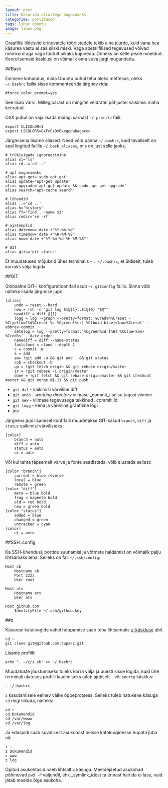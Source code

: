 ```yaml
---
layout: post
title: Käsurida aliastega mugavamaks
categories: postitused
tags: linux ubuntu
image: linux.png
---
```

Graafilisi liideseid erinevatele tööriistadele tekib aina juurde, kuid vana hea käsurea vastu ei saa siiski miski. Väga spetsiifilised tegevused võivad mõnikord aga väga tüütult pikaks kujuneda. Õnneks on selle peale mõeldud. Keerulisemaid käsklusi on võimalik oma suva järgi mugandada.


##Bash

Esimene kohandus, mida Ubuntu puhul teha oleks mõttekas, oleks `~/.bashrc` failis sisse kommenteerida järgnev rida:

    #force_color_prompt=yes

See lisab värvi. Millegipärast on mingitel veidratel põhjustel vaikimisi maha keeratud.

OSX puhul on vaja lisada midagi sarnast `~/.profile` faili:

    export CLICOLOR=1
    export LSCOLORS=GxFxCxDxBxegedabagaced

Järgmisena lisame aliased. Need võib panna `~/.bashrc`, kuid tavaliselt on seal lingitud failile `~/.bash_aliases`, mis on just selle jaoks.

    # trükivigade ignoreerimine
    alias sl='ls'
    alias cd..='cd ..'

    # apt mugavamaks
    alias apt-get='sudo apt-get'
    alias update='apt-get update'
    alias upgrade='apt-get update && sudo apt-get upgrade'
    alias search='apt-cache search'

    # lühendid
    alias ..='cd ..'
    alias h='history'
    alias ff='find . -name $1'
    alias rmdir='rm -rf'

    # ajatemplid
    alias datenow='date +"%Y-%m-%d"'
    alias timenow='date +"%H-%M-%S"'
    alias now='date +"%Y-%m-%d-%H-%M-%S"'

    # GIT
    alias gits='git status'

Et muudatused mõjuksid ühes terminalis - `. ~/.bashrc`, et üldiselt, tuleb korraks välja logida.


##GIT

Globaalne GIT-i konfiguratioonifail asub `~/.gitconfig` failis. Sinna võib näiteks lisada järgmise jupi:

    [alias]
        undo = reset --hard
        new = !sh -c 'git log $1@{1}..$1@{0} "$@"'
        newdiff = diff @{1}..
        logg = log --graph --pretty=format:'%Cred%h%Creset -%C(yellow)%d%Creset %s %Cgreen(%cr) %C(bold blue)<%an>%Creset' --abbrev-commit
        datelog = log --pretty=format:'%Cgreen%cd [%H] %Cblue<%an> %Cred%s' --date-order
        namediff = diff --name-status
        fastclone = clone --depth 1
        c = commit -m
        a = add
        aa= !git add -u && git add . && git status
        cob = checkout -b
        up = !git fetch origin && git rebase origin/master
        ir = !git rebase -i origin/master
        done = !git fetch && git rebase origin/master && git checkout master && git merge @{-1} && git push

* `git dif` - vaikimisi värviline diff
* `git undo` - _working directory_ viimase _commit_i seisu tagasi viimine
* `git new` - viimase tegevusega tekkinud _commit_id
* `git logg` - kena ja värviline graafiline logi
* jne

Järgneva jupi lisamisel konfifaili muudetakse GIT-käsud `branch`, `diff` ja `status` vaikimisi värvilisteks:

    [color]
        branch = auto
        diff = auto
        status = auto
        ui = auto

Või kui tahta täpsemalt värve ja fonte seadistada, võib alustada sellest:

    [color "branch"]
        current = blue reverse
        local = blue
        remote = green
    [color "diff"]
        meta = blue bold
        frag = magenta bold
        old = red bold
        new = green bold
    [color "status"]
        added = blue
        changed = green
        untracked = cyan
    [color]
        ui = auto


##SSH .config

Ka SSH-ühendusi, portide suunamisi ja võtmete haldamist on võimalik palju lihtsamaks teha. Selleks on fail `~/.ssh/config`:

    Host cb
        Hostname cb
        Port 2222
        User root

    Host atv
        Hostname atv
        User atv

    Host github.com
        IdentityFile ~/.ssh/github.key


##z

Käsureal kataloogide vahel hüppamise saab teha lihtsamaks [z-käskluse](https://github.com/rupa/z) abil.

    cd ~
    git clone git@github.com:rupa/z.git

Lisame profiili:

    echo ". ~/z/z.sh" >> ~/.bashrc

Muudatuste jõustumiseks tuleks korra välja ja uuesti sisse logida, kuid ühe terminali ulatuses profiili laadimiseks aitab ajutiselt `.` või `source` käsklus:

    . ~/.bashrc

`z` kasutamisele eelnev väike õppeprotsess. Selleks tuleb natukene käsuga `cd` ringi liikuda, näiteks:

    cd ~
    cd Dokumendid
    cd /var/wwww
    cd /var/log

Ja edaspidi saab suvalisest asukohast neisse kataloogidesse hüpata juba nii:

    z ~
    z Dokumendid
    z www
    z log

Õpitud asukohtasid näeb lihtsalt `z` käsuga. Meeldejäetud asukohad põhinevad `pwd -P` väljundil, ehk _symlink_idest ta ennast häirida ei lase, vaid jätab meelde õige asukoha.

